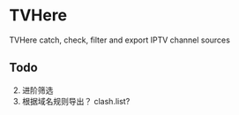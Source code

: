 # TVHere

TVHere catch, check, filter and export IPTV channel sources

## Todo
2. 进阶筛选
3. 根据域名规则导出？ clash.list?
